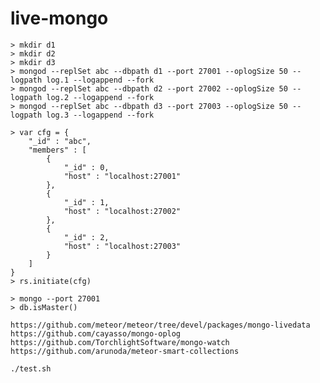 live-mongo
=============
    > mkdir d1
    > mkdir d2
    > mkdir d3
    > mongod --replSet abc --dbpath d1 --port 27001 --oplogSize 50 --logpath log.1 --logappend --fork
    > mongod --replSet abc --dbpath d2 --port 27002 --oplogSize 50 --logpath log.2 --logappend --fork
    > mongod --replSet abc --dbpath d3 --port 27003 --oplogSize 50 --logpath log.3 --logappend --fork

    > var cfg = {
        "_id" : "abc",
        "members" : [
            {
                "_id" : 0,
                "host" : "localhost:27001"
            },
            {
                "_id" : 1,
                "host" : "localhost:27002"
            },
            {
                "_id" : 2,
                "host" : "localhost:27003"
            }
        ]
    }
    > rs.initiate(cfg)

    > mongo --port 27001
    > db.isMaster()

    https://github.com/meteor/meteor/tree/devel/packages/mongo-livedata
    https://github.com/cayasso/mongo-oplog
    https://github.com/TorchlightSoftware/mongo-watch
    https://github.com/arunoda/meteor-smart-collections

    ./test.sh
